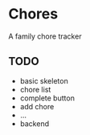 # Chores

A family chore tracker

## TODO

- basic skeleton
- chore list
- complete button
- add chore
- ...
- backend
